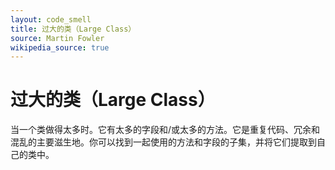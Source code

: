 ```yaml
---
layout: code_smell
title: 过大的类（Large Class）
source: Martin Fowler
wikipedia_source: true
---
```


# 过大的类（Large Class）
当一个类做得太多时。它有太多的字段和/或太多的方法。它是重复代码、冗余和混乱的主要滋生地。你可以找到一起使用的方法和字段的子集，并将它们提取到自己的类中。
